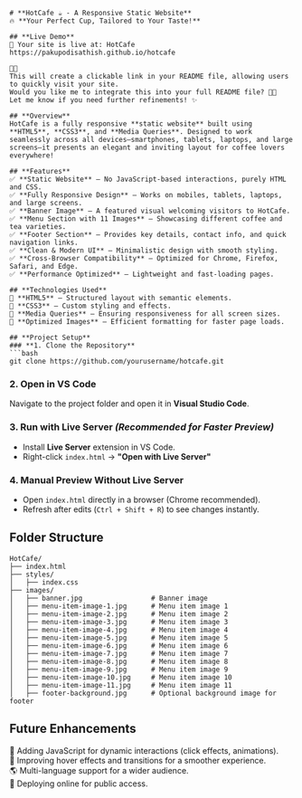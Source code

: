 ```
# **HotCafe ☕ - A Responsive Static Website**  
🔥 **Your Perfect Cup, Tailored to Your Taste!**

## **Live Demo**
🚀 Your site is live at: HotCafe https://pakupodisathish.github.io/hotcafe 


This will create a clickable link in your README file, allowing users to quickly visit your site.
Would you like me to integrate this into your full README file? 🚀😃
Let me know if you need further refinements! ✨

## **Overview**  
HotCafe is a fully responsive **static website** built using **HTML5**, **CSS3**, and **Media Queries**. Designed to work seamlessly across all devices—smartphones, tablets, laptops, and large screens—it presents an elegant and inviting layout for coffee lovers everywhere!  

## **Features**  
✅ **Static Website** – No JavaScript-based interactions, purely HTML and CSS.  
✅ **Fully Responsive Design** – Works on mobiles, tablets, laptops, and large screens.  
✅ **Banner Image** – A featured visual welcoming visitors to HotCafe.  
✅ **Menu Section with 11 Images** – Showcasing different coffee and tea varieties.  
✅ **Footer Section** – Provides key details, contact info, and quick navigation links.  
✅ **Clean & Modern UI** – Minimalistic design with smooth styling.  
✅ **Cross-Browser Compatibility** – Optimized for Chrome, Firefox, Safari, and Edge.  
✅ **Performance Optimized** – Lightweight and fast-loading pages.  

## **Technologies Used**  
🔹 **HTML5** – Structured layout with semantic elements.  
🔹 **CSS3** – Custom styling and effects.  
🔹 **Media Queries** – Ensuring responsiveness for all screen sizes.  
🔹 **Optimized Images** – Efficient formatting for faster page loads.  

## **Project Setup**  
### **1. Clone the Repository**  
```bash
git clone https://github.com/yourusername/hotcafe.git
```

### **2. Open in VS Code**  
Navigate to the project folder and open it in **Visual Studio Code**.

### **3. Run with Live Server** *(Recommended for Faster Preview)*  
- Install **Live Server** extension in VS Code.  
- Right-click `index.html` → **"Open with Live Server"**  

### **4. Manual Preview Without Live Server**  
- Open `index.html` directly in a browser (Chrome recommended).  
- Refresh after edits (`Ctrl + Shift + R`) to see changes instantly.  

## **Folder Structure**  
```
HotCafe/
├── index.html
├── styles/
│   ├── index.css
├── images/
│   ├── banner.jpg                 # Banner image
│   ├── menu-item-image-1.jpg      # Menu item image 1
│   ├── menu-item-image-2.jpg      # Menu item image 2
│   ├── menu-item-image-3.jpg      # Menu item image 3
│   ├── menu-item-image-4.jpg      # Menu item image 4
│   ├── menu-item-image-5.jpg      # Menu item image 5
│   ├── menu-item-image-6.jpg      # Menu item image 6
│   ├── menu-item-image-7.jpg      # Menu item image 7
│   ├── menu-item-image-8.jpg      # Menu item image 8
│   ├── menu-item-image-9.jpg      # Menu item image 9
│   ├── menu-item-image-10.jpg     # Menu item image 10
│   ├── menu-item-image-11.jpg     # Menu item image 11
│   ├── footer-background.jpg      # Optional background image for footer
```

## **Future Enhancements**  
🚀 Adding JavaScript for dynamic interactions (click effects, animations).  
🎨 Improving hover effects and transitions for a smoother experience.  
🌎 Multi-language support for a wider audience.  
🚀 Deploying online for public access.  
```
